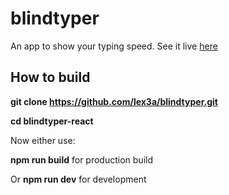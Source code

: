 # blindtyper

An app to show your typing speed.
See it live [here](https://blindtyper.vercel.app/)

## How to build

**git clone https://github.com/lex3a/blindtyper.git**

**cd blindtyper-react**

Now either use: 

**npm run build** for production build 

Or **npm run dev** for development
